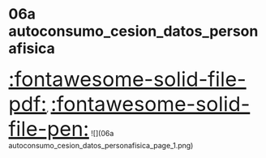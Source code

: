 # 06a autoconsumo_cesion_datos_personafisica
<a href="../06a autoconsumo_cesion_datos_personafisica.pdf" style="font-size: 40px;">   :fontawesome-solid-file-pdf:</a>,
<a href="../06a autoconsumo_cesion_datos_personafisica.html" style="font-size: 40px;">    :fontawesome-solid-file-pen:</a>
![](06a autoconsumo_cesion_datos_personafisica_page_1.png)

